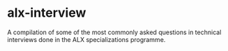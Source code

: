 # alx-interview
A compilation of some of the most commonly asked questions in technical interviews done in the ALX specializations programme.
